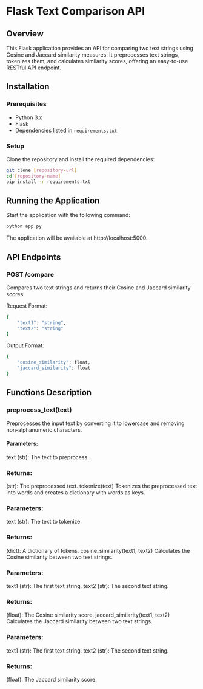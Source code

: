 # Flask Text Comparison API

## Overview
This Flask application provides an API for comparing two text strings using Cosine and Jaccard similarity measures. It preprocesses text strings, tokenizes them, and calculates similarity scores, offering an easy-to-use RESTful API endpoint.

## Installation

### Prerequisites
- Python 3.x
- Flask
- Dependencies listed in `requirements.txt`

### Setup
Clone the repository and install the required dependencies:

```bash
git clone [repository-url]
cd [repository-name]
pip install -r requirements.txt
```
## Running the Application

Start the application with the following command:

```bash
python app.py
```

The application will be available at http://localhost:5000.

## API Endpoints

### POST /compare

Compares two text strings and returns their Cosine and Jaccard similarity scores.


Request Format:
```bash
{
    "text1": "string",
    "text2": "string"
}
```

Output Format:
```bash
{
    "cosine_similarity": float,
    "jaccard_similarity": float
}
```

## Functions Description

### preprocess_text(text)
Preprocesses the input text by converting it to lowercase and removing non-alphanumeric characters.

#### Parameters:
text (str): The text to preprocess.

### Returns:
(str): The preprocessed text.
tokenize(text)
Tokenizes the preprocessed text into words and creates a dictionary with words as keys.

### Parameters:
text (str): The text to tokenize.

### Returns:
(dict): A dictionary of tokens.
cosine_similarity(text1, text2)
Calculates the Cosine similarity between two text strings.

### Parameters:
text1 (str): The first text string.
text2 (str): The second text string.

### Returns:
(float): The Cosine similarity score.
jaccard_similarity(text1, text2)
Calculates the Jaccard similarity between two text strings.

### Parameters:
text1 (str): The first text string.
text2 (str): The second text string.

### Returns:
(float): The Jaccard similarity score.


